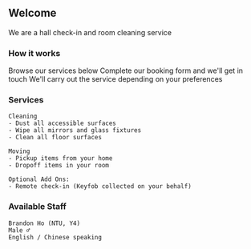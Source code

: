 ## Welcome

We are a hall check-in and room cleaning service

### How it works
<ion-icon name="help-outline"></ion-icon> Browse our services below
<ion-icon name="list-outline"></ion-icon> Complete our booking form and we'll get in touch
<ion-icon name="build-outline"></ion-icon> We'll carry out the service depending on your preferences

### Services
```
Cleaning
- Dust all accessible surfaces 
- Wipe all mirrors and glass fixtures
- Clean all floor surfaces
```

```
Moving
- Pickup items from your home
- Dropoff items in your room
```

```
Optional Add Ons:
- Remote check-in (Keyfob collected on your behalf)
```

### Available Staff
```
Brandon Ho (NTU, Y4)
Male ♂️
English / Chinese speaking 
```
